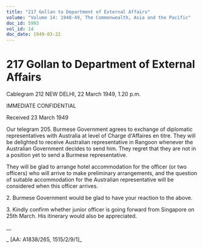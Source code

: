 ```yaml
---
title: "217 Gollan to Department of External Affairs"
volume: "Volume 14: 1948-49, The Commonwealth, Asia and the Pacific"
doc_id: 5993
vol_id: 14
doc_date: 1949-03-22
---
```


# 217 Gollan to Department of External Affairs

Cablegram 212 NEW DELHI, 22 March 1949, 1.20 p.m.

IMMEDIATE CONFIDENTIAL

Received 23 March 1949

Our telegram 205. Burmese Government agrees to exchange of diplomatic representatives with Australia at level of Charge d'Affaires en titre. They will be delighted to receive Australian representative in Rangoon whenever the Australian Government decides to send him. They regret that they are not in a position yet to send a Burmese representative.

They will be glad to arrange hotel accommodation for the officer (or two officers) who will arrive to make preliminary arrangements, and the question of suitable accommodation for the Australian representative will be considered when this officer arrives.

2\. Burmese Government would be glad to have your reaction to the above.

3\. Kindly confirm whether junior officer is going forward from Singapore on 25th March. His itinerary would also be appreciated.

__

_ [AA: A1838/265, 1515/2/9/1]_
